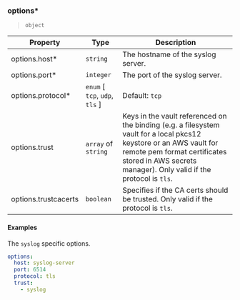 ### options*

> `object`

| Property | Type | Description |
| -- | -- | -- |
| options.host* |  `string` |  The hostname of the syslog server. | 
| options.port* |  `integer` |  The port of the syslog server. | 
| options.protocol* |  `enum` [ `tcp`, `udp`, `tls` ] | Default: `tcp` |  The protocol to use to communicate with the syslog server. Valid values are: `tcp`, `udp`, `tls`. | 
| options.trust |  `array` of `string` |  Keys in the vault referenced on the binding (e.g. a filesystem vault for a local pkcs12 keystore or an AWS vault for remote pem format certificates stored in AWS secrets manager). Only valid if the protocol is `tls`. | 
| options.trustcacerts |  `boolean` |  Specifies if the CA certs should be trusted. Only valid if the protocol is `tls`. | 

#### Examples

The `syslog` specific options.

```yaml {4}
options:
  host: syslog-server
  port: 6514
  protocol: tls
  trust:
    - syslog
```